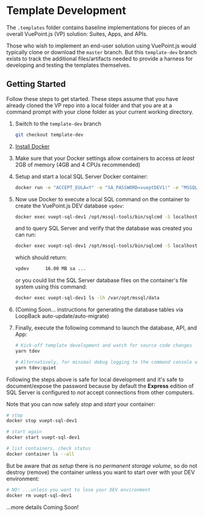 # Template Development

The `.templates` folder contains baseline implementations for pieces of an overall VuePoint.js (VP)
solution: Suites, Apps, and APIs.

Those who wish to implement an end-user solution using VuePoint.js would typically clone or download
the `master` branch. But this `template-dev` branch exists to track the additional files/artifacts
needed to provide a harness for developing and testing the templates themselves.

## Getting Started

Follow these steps to get started. These steps assume that you have already cloned the VP repo into a local folder
and that you are at a command prompt with your clone folder as your current working directory.

1. Switch to the `template-dev` branch

   ```bash
   git checkout template-dev
   ```

1. [Install Docker](https://store.docker.com/editions/community/docker-ce-desktop-windows)

1. Make sure that your Docker settings allow containers to access _at least_ 2GB of memory (4GB and 4 CPUs recommended)

1. Setup and start a local SQL Server Docker container:

   ```bash
   docker run -e "ACCEPT_EULA=Y" -e "SA_PASSWORD=vueptDEV1!" -e "MSSQL_PID=Express" --name vuept-sql-dev1 -p 1433:1433 -d microsoft/mssql-server-linux:latest
   ```

1. Now use Docker to execute a local SQL command on the container to create the VuePoint.js DEV database `vpdev`:

   ```bash
   docker exec vuept-sql-dev1 /opt/mssql-tools/bin/sqlcmd -S localhost -U sa -P vueptDEV1! -Q "create database vpdev"
   ```

   and to query SQL Server and verify that the database was created you can run:

   ```bash
   docker exec vuept-sql-dev1 /opt/mssql-tools/bin/sqlcmd -S localhost -U sa -P vueptDEV1! -h -1 -W -Q "sp_helpdb" | grep vpdev
   ```

   which should return:

   ```bash
   vpdev      16.00 MB sa ...
   ```

   or you could list the SQL Server database files on the container's file system using this command:

   ```bash
   docker exec vuept-sql-dev1 ls -lh /var/opt/mssql/data
   ```

1. (Coming Soon... instructions for generating the database tables via LoopBack auto-update/auto-migrate)

1. Finally, execute the following command to launch the database, API, and App:

   ```bash
   # Kick-off template development and watch for source code changes
   yarn tdev

   # Alternatively, for minimal debug logging to the command console use this variant
   yarn tdev:quiet
   ```

Following the steps above is safe for local development and it's safe to document/expose the password because
by default the **Express** edition of SQL Server is configured to _not_ accept connections from other computers.

Note that you can now safely _stop_ and _start_ your container:

```bash
# stop
docker stop vuept-sql-dev1

# start again
docker start vuept-sql-dev1

# list containers, check status
docker container ls --all
```

But be aware that _as setup_ there is _no permanent storage volume_, so do not destroy (remove) the container unless
you want to start over with your DEV environment:

```bash
# NO! ...unless you want to lose your DEV environment
docker rm vuept-sql-dev1
```

...more details Coming Soon!
